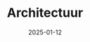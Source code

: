 ---
date: 2025-01-12
title: Architectuur
categories: ["Architectuur", "Gebouwen"]
resources:
  - src: khardur_photograph_of_architecture_in_the_netherlands_rotterdam_986c1307-141d-42b9-8a8b-64f2896a1d8e.png
    params:
      cover: true
---